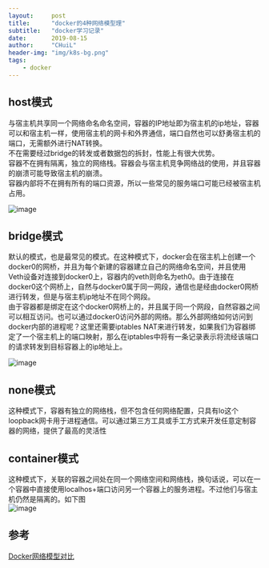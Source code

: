 ```yaml
---
layout:     post
title:      "docker的4种网络模型理"
subtitle:   "docker学习记录"
date:       2019-08-15
author:     "CHuiL"
header-img: "img/k8s-bg.png"
tags:
    - docker
---
```


## host模式
与宿主机共享同一个网络命名命名空间，容器的IP地址即为宿主机的ip地址，容器可以和宿主机一样，使用宿主机的网卡和外界通信，端口自然也可以舒勇宿主机的端口，无需额外进行NAT转换。  
不在需要经过bridge的转发或者数据包的拆封，性能上有很大优势。  
容器不在拥有隔离，独立的网络栈。容器会与宿主机竞争网络战的使用，并且容器的崩溃可能导致宿主机的崩溃。  
容器内部将不在拥有所有的端口资源，所以一些常见的服务端口可能已经被宿主机占用。

![image](/chuil/img/docker/08-15-1.png) 

## bridge模式
默认的模式，也是最常见的模式。在这种模式下，docker会在宿主机上创建一个docker0的网桥，并且为每个新建的容器建立自己的网络命名空间，并且使用Veth设备对连接到docker0上，容器内的veth则命名为eth0。由于连接在docker0这个网桥上，自然与docker0属于同一网段，通信也是经由docker0网桥进行转发，但是与宿主机ip地址不在同个网段。  
由于容器都是绑定在这个docker0网桥上的，并且属于同一个网段，自然容器之间可以相互访问。也可以通过docker0访问外部的网络。那么外部网络如何访问到docker内部的进程呢？这里还需要iptables NAT来进行转发，如果我们为容器绑定了一个宿主机上的端口映射，那么在iptables中将有一条记录表示将流经该端口的请求转发到目标容器上的ip地址上。


![image](/chuil/img/docker/08-15-2.png)

## none模式
这种模式下，容器有独立的网络栈，但不包含任何网络配置，只具有lo这个loopback网卡用于进程通信。可以通过第三方工具或手工方式来开发任意定制容器的网络，提供了最高的灵活性

## container模式
这种模式下，关联的容器之间处在同一个网络空间和网络栈，换句话说，可以在一个容器中直接使用localhos+端口访问另一个容器上的服务进程。不过他们与宿主机仍然是隔离的。如下图  
![image](/chuil/img/docker/08-15-3.png)


## 参考
[Docker网络模型对比](https://www.jianshu.com/p/421c9181456e)
